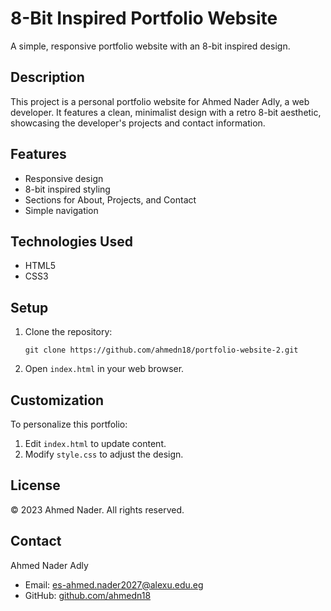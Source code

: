# 8-Bit Inspired Portfolio Website

A simple, responsive portfolio website with an 8-bit inspired design.

## Description

This project is a personal portfolio website for Ahmed Nader Adly, a web developer. It features a clean, minimalist design with a retro 8-bit aesthetic, showcasing the developer's projects and contact information.

## Features

- Responsive design
- 8-bit inspired styling
- Sections for About, Projects, and Contact
- Simple navigation

## Technologies Used

- HTML5
- CSS3

## Setup

1. Clone the repository:
   ```
   git clone https://github.com/ahmedn18/portfolio-website-2.git
   ```
2. Open `index.html` in your web browser.

## Customization

To personalize this portfolio:

1. Edit `index.html` to update content.
2. Modify `style.css` to adjust the design.

## License

© 2023 Ahmed Nader. All rights reserved.

## Contact

Ahmed Nader Adly
- Email: es-ahmed.nader2027@alexu.edu.eg
- GitHub: [github.com/ahmedn18](https://github.com/ahmedn18)